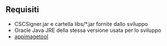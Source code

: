 
## Requisiti

- CSCSigner.jar e cartella libs/\*.jar fornite dallo sviluppo
- Oracle Java JRE della stessa versione usata per lo sviluppo
- [appimagetool](https://github.com/Appimage/AppImageKit/releases)

